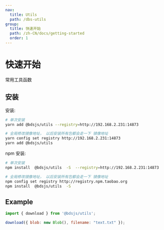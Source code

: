 ```yaml
---
nav:
  title: Utils
  path: /dbs-utils
group:
  title: 快速开始
  path: /zh-CN/docs/getting-started
  order: 1
---
```

# 快速开始

常用工具函数

## 安装

安装:

```bash
# 单次安装
yarn add @bdsjs/utils --registry=http://192.168.2.231:14873

# 全局修改镜像地址， 以后安装所有包都会走一下 镜像地址
yarn config set registry http://192.168.2.231:14873
yarn add @bdsjs/utils
```

npm 安装:

```bash
# 单次安装
npm install  @bdsjs/utils  -S  --registry=http://192.168.2.231:14873

# 全局修改镜像地址， 以后安装所有包都会走一下 镜像地址
npm config set registry http://registry.npm.taobao.org
npm install  @bdsjs/utils  -S
```

## Example

```javascript
import { download } from '@bdsjs/utils';

download({ blob: new Blob(), filename: "text.txt" });
```

